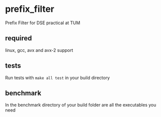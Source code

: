 # prefix_filter
Prefix Filter for DSE practical at TUM
## required
linux, gcc, avx and avx-2 support
## tests
Run tests with ```make all test``` in your build directory
## benchmark
In the benchmark directory of your build folder are all the executables you need

